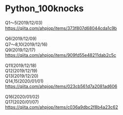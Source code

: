 # Python_100knocks

Q1～5(2019/12/03)<br>
https://qiita.com/ahpjop/items/373f807d68044cda1c9b
<br>
<br>
Q6(2019/12/09)<br>
Q7～8,10(2019/12/16)<br>
Q9(2019/12/17)<br>
https://qiita.com/ahpjop/items/909fd55e48211dab2c5c
<br>
<br>
Q11(2019/12/18)<br>
Q12(2019/12/19)<br>
Q13(2019/12/20)<br>
Q14,15(2020/01/01)<br>
https://qiita.com/ahpjop/items/023cb561d7a2081ad606
<br>
<br>
Q16(2020/01/02)<br>
Q17(2020/01/07)<br>
https://qiita.com/ahpjop/items/c036a9dbc2f8b4a23c62

